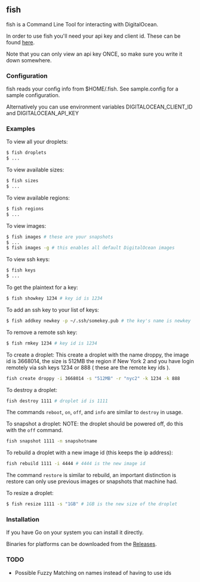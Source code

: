 fish
----------------
fish is a Command Line Tool for interacting with DigitalOcean.

In order to use fish you'll need your api key and client id. These
can be found [here](https://cloud.digitalocean.com/api_access).

Note that you can only view an api key ONCE, so make sure you write
it down somewhere.

### Configuration

fish reads your config info from $HOME/.fish. See sample.config for a
sample configuration.

Alternatively you can use environment variables DIGITALOCEAN_CLIENT_ID
and DIGITALOCEAN_API_KEY

### Examples

To view all your droplets:

```sh
$ fish droplets
$ ...
```

To view available sizes:

```sh
$ fish sizes
$ ...
```

To view available regions:

```sh
$ fish regions
$ ...
```

To view images:

```sh
$ fish images # these are your snapshots
$ ...
$ fish images -g # this enables all default DigitalOcean images
```

To view ssh keys:

```sh
$ fish keys
$ ...
```

To get the plaintext for a key:

```sh
$ fish showkey 1234 # key id is 1234 
```

To add an ssh key to your list of keys:

```sh
$ fish addkey newkey -p ~/.ssh/somekey.pub # the key's name is newkey
```

To remove a remote ssh key:

```sh
$ fish rmkey 1234 # key id is 1234
```

To create a droplet:
This create a droplet with the name droppy, the image id is 3668014,
the size is 512MB the region if New York 2 and you have login remotely
via ssh keys 1234 or 888 ( these are the remote key ids ).

```sh
fish create droppy -i 3668014 -s "512MB" -r "nyc2" -k 1234 -k 888
```

To destroy a droplet:

```sh
fish destroy 1111 # droplet id is 1111
```

The commands `reboot`, `on`, `off`, and `info` are similar to `destroy` in usage.  

To snapshot a droplet:
NOTE: the droplet should be powered off, do this with the `off` command.

```sh
fish snapshot 1111 -n snapshotname
```

To rebuild a droplet with a new image id (this keeps the ip address):

```sh
fish rebuild 1111 -i 4444 # 4444 is the new image id
```

The command `restore` is similar to rebuild, an important distinction is
restore can only use previous images or snapshots that machine had.

To resize a droplet:

```sh
$ fish resize 1111 -s "1GB" # 1GB is the new size of the droplet
```


### Installation

If you have Go on your system you can install it directly.

Binaries for platforms can be downloaded from the [Releases](https://github.com/Niessy/fish/releases).



### TODO

* Possible Fuzzy Matching on names instead of having to use ids

